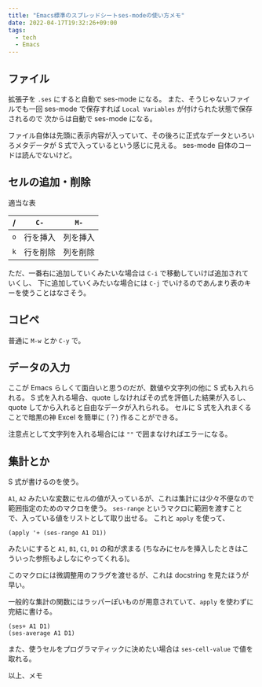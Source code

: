 ```yaml
---
title: "Emacs標準のスプレッドシートses-modeの使い方メモ"
date: 2022-04-17T19:32:26+09:00
tags:
  - tech
  - Emacs
---
```


## ファイル

拡張子を `.ses` にすると自動で ses-mode になる。
また、そうじゃないファイルでも一回 ses-mode で保存すれば `Local Variables` が付けられた状態で保存されるので
次からは自動で ses-mode になる。

ファイル自体は先頭に表示内容が入っていて、その後ろに正式なデータといろいろメタデータが S 式で入っているという感じに見える。
ses-mode 自体のコードは読んでないけど。

## セルの追加・削除

適当な表

 /  | `C-`   | `M-`
----|--------|--------
`o` | 行を挿入 | 列を挿入
`k` | 行を削除 | 列を削除

ただ、一番右に追加していくみたいな場合は `C-i` で移動していけば追加されていくし、
下に追加していくみたいな場合には `C-j` でいけるのであんまり表のキーを使うことはなさそう。

## コピペ

普通に `M-w` とか `C-y` で。

## データの入力

ここが Emacs らしくて面白いと思うのだが、数値や文字列の他に S 式も入れられる。
S 式を入れる場合、quote しなければその式を評価した結果が入るし、quote してから入れると自由なデータが入れられる。
セルに S 式を入れまくることで暗黒の神 Excel を簡単に (？) 作ることができる。

注意点として文字列を入れる場合には `""` で囲まなければエラーになる。

## 集計とか

S 式が書けるのを使う。

`A1`, `A2` みたいな変数にセルの値が入っているが、これは集計には少々不便なので範囲指定のためのマクロを使う。
`ses-range` というマクロに範囲を渡すことで、入っている値をリストとして取り出せる。
これと `apply` を使って、

```elisp
(apply '+ (ses-range A1 D1))
```

みたいにすると `A1`, `B1`, `C1`, `D1` の和が求まる (ちなみにセルを挿入したときはこういった参照もよしなにやってくれる)。

このマクロには微調整用のフラグを渡せるが、これは docstring を見たほうが早い。

一般的な集計の関数にはラッパーぽいものが用意されていて、`apply` を使わずに完結に書ける。

```elisp
(ses+ A1 D1)
(ses-average A1 D1)
```

また、使うセルをプログラマティックに決めたい場合は `ses-cell-value` で値を取れる。

以上、メモ
